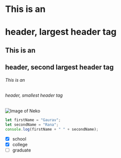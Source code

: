 # This is an <h1> header, largest header tag
## This is an <h2> header, second largest header tag
###### This is an <h6> header, smallest header tag

 ![Image of Neko](https://octodex.github.com/images/yaktocat.png)

 
 ```javascript
 let firstName = "Gaurav";
 let secondName = "Rana";
 console.log(firstName + " " + secondName);
 ```

- [x] school
- [x] college
- [ ] graduate
